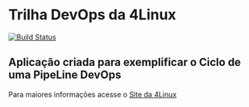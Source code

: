 # Trilha DevOps da 4Linux

<!-- Altere a Flag abaixo com sua URL do Travis -->
[![Build Status](https://travis-ci.org/RuyCury/DevOpsLab-HelloWorld.svg?branch=master)](https://travis-ci.org/RuyCury/DevOpsLab-HelloWorld)

## Aplicação criada para exemplificar o Ciclo de uma PipeLine DevOps


Para maiores informações acesse o [Site da 4Linux](https://www.4linux.com.br/cursos/devops)
